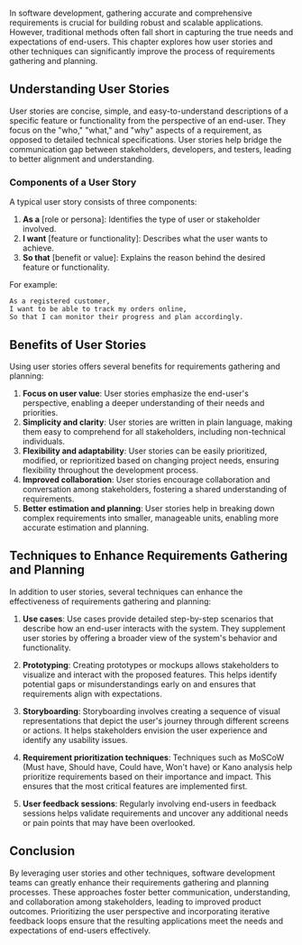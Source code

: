 
In software development, gathering accurate and comprehensive requirements is crucial for building robust and scalable applications. However, traditional methods often fall short in capturing the true needs and expectations of end-users. This chapter explores how user stories and other techniques can significantly improve the process of requirements gathering and planning.

Understanding User Stories
--------------------------

User stories are concise, simple, and easy-to-understand descriptions of a specific feature or functionality from the perspective of an end-user. They focus on the "who," "what," and "why" aspects of a requirement, as opposed to detailed technical specifications. User stories help bridge the communication gap between stakeholders, developers, and testers, leading to better alignment and understanding.

### Components of a User Story

A typical user story consists of three components:

1. **As a** \[role or persona\]: Identifies the type of user or stakeholder involved.
2. **I want** \[feature or functionality\]: Describes what the user wants to achieve.
3. **So that** \[benefit or value\]: Explains the reason behind the desired feature or functionality.

For example:

    As a registered customer,
    I want to be able to track my orders online,
    So that I can monitor their progress and plan accordingly.

Benefits of User Stories
------------------------

Using user stories offers several benefits for requirements gathering and planning:

1. **Focus on user value**: User stories emphasize the end-user's perspective, enabling a deeper understanding of their needs and priorities.
2. **Simplicity and clarity**: User stories are written in plain language, making them easy to comprehend for all stakeholders, including non-technical individuals.
3. **Flexibility and adaptability**: User stories can be easily prioritized, modified, or reprioritized based on changing project needs, ensuring flexibility throughout the development process.
4. **Improved collaboration**: User stories encourage collaboration and conversation among stakeholders, fostering a shared understanding of requirements.
5. **Better estimation and planning**: User stories help in breaking down complex requirements into smaller, manageable units, enabling more accurate estimation and planning.

Techniques to Enhance Requirements Gathering and Planning
---------------------------------------------------------

In addition to user stories, several techniques can enhance the effectiveness of requirements gathering and planning:

1. **Use cases**: Use cases provide detailed step-by-step scenarios that describe how an end-user interacts with the system. They supplement user stories by offering a broader view of the system's behavior and functionality.

2. **Prototyping**: Creating prototypes or mockups allows stakeholders to visualize and interact with the proposed features. This helps identify potential gaps or misunderstandings early on and ensures that requirements align with expectations.

3. **Storyboarding**: Storyboarding involves creating a sequence of visual representations that depict the user's journey through different screens or actions. It helps stakeholders envision the user experience and identify any usability issues.

4. **Requirement prioritization techniques**: Techniques such as MoSCoW (Must have, Should have, Could have, Won't have) or Kano analysis help prioritize requirements based on their importance and impact. This ensures that the most critical features are implemented first.

5. **User feedback sessions**: Regularly involving end-users in feedback sessions helps validate requirements and uncover any additional needs or pain points that may have been overlooked.

Conclusion
----------

By leveraging user stories and other techniques, software development teams can greatly enhance their requirements gathering and planning processes. These approaches foster better communication, understanding, and collaboration among stakeholders, leading to improved product outcomes. Prioritizing the user perspective and incorporating iterative feedback loops ensure that the resulting applications meet the needs and expectations of end-users effectively.
